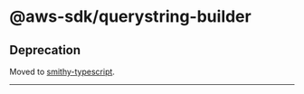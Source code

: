 # @aws-sdk/querystring-builder

## Deprecation

Moved to [smithy-typescript](https://github.com/awslabs/smithy-typescript/tree/main/packages).

----